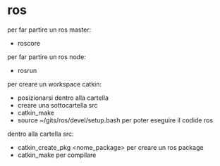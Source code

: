 # ros

per far partire un ros master:
- roscore

per far partire un ros node:
- rosrun 

per creare un workspace catkin:
- posizionarsi dentro alla cartella
- creare una sottocartella src
- catkin_make
- source ~/gits/ros/devel/setup.bash per poter eseguire
il codide ros 

dentro alla cartella src:
- catkin_create_pkg <nome_package> <dependencies>
 per creare un ros package
- catkin_make per compilare

